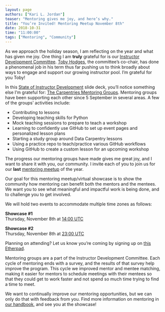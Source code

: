 ```yaml
---
layout: page
authors: ["Kari L. Jordan"]
teaser: "Mentoring gives me joy, and here’s why."
title: "You’re Invited! Mentoring Meetup November 8th"
date: 2018-10-31
time: "11:00:00"
tags: ["Mentoring", "Community"]
---
```


As we approach the holiday season, I am reflecting on the year and what has given me joy. One thing I am __truly__ grateful for is our [Instructor Development Committee](https://carpentries.org/blog/2018/08/instructor-dev-cttee/). [Toby Hodges](https://twitter.com/tbyhdgs), the committee’s co-chair, has done a phenomenal job in his term thus far pushing us to think broadly about ways to engage and support our growing instructor pool. I’m grateful for you Toby!

In this [State of Instructor Development](https://docs.google.com/presentation/d/1Hg0-CPUTlAJWka7FEO1865_sCtqC6RsDplWS00s20hk/edit?usp=sharing) slide deck, you’ll notice something else I’m grateful for: [The Carpentries Mentoring Groups](https://pad.carpentries.org/mentoring-groups). Mentoring groups have been supporting each other since 5 September in several areas. A few of the groups’ activities include:

- Contributing to lessons
- Developing teaching skills for Python
- Mock teaching sessions to prepare to teach a workshop
- Learning to confidently use GitHub to set up event pages and personalized lesson plans
- Starting a study group around Data Carpentry lessons
- Using a practice repo to teach/practice various GitHub workflows
- Using GitHub to create a custom lesson for an upcoming workshop

The progress our mentoring groups have made gives me great joy, and I want to share it with you, our community. I invite each of you to join us for our __last__ [mentoring meetup](https://github.com/carpentries/instructor-development/blob/master/mentoring-groups/virtual-showcase.md) of the year.

Our goal for this mentoring meetup/virtual showcase is to show the community how mentoring can benefit both the mentors and the mentees. We want you to see what meaningful and impactful work is being done, and to challenge you to get involved.

We will hold two events to accommodate multiple time zones as follows:

__Showcase #1__  
Thursday, November 8th at [14:00 UTC](https://www.timeanddate.com/worldclock/fixedtime.html?msg=Carpentries+Mentoring+Groups+Showcase+1&iso=20181108T09&p1=179&ah=1) 

__Showcase #2__  
Thursday, November 8th at [23:00 UTC](https://www.timeanddate.com/worldclock/fixedtime.html?msg=Carpentries+Mentoring+Groups+Showcase+2&iso=20181108T18&p1=179&ah=1)

Planning on attending? Let us know you’re coming by signing up on [this Etherpad](https://pad.carpentries.org/mentoring-groups).

Mentoring groups are a part of the Instructor Development Committee. Each cycle of mentoring ends with a survey, and the results of that survey help improve the program. This cycle we improved mentor and mentee matching, making it easier for mentors to schedule meetings with their mentees so that they could get to work faster and not spend so much time trying to find a time to meet.

We want to continually improve our mentoring opportunities, but we can only do that with feedback from you. Find more information on mentoring in [our handbook](https://docs.carpentries.org/topic_folders/mentoring/mentoring-groups.html), and see you at the showcase!
